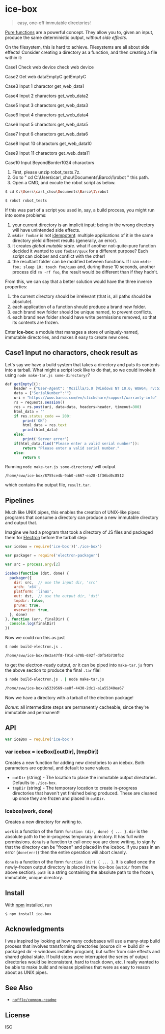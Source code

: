 # ice-box

> easy, one-off immutable directories!

[Pure functions](https://en.m.wikipedia.org/wiki/Pure_function) are a powerful concept. They allow you to, given an input,
produce the same deterministic output, *without side effects*.

On the filesystem, this is hard to achieve. Filesystems are all about side
effects! Consider creating a directory as a function, and then creating a file
within it:

Case1
Check web device
    check web device

Case2
Get web dataEmptyC
    getEmptyC

Case3
Input 1 charactor
    get_web_data1

Case4
Input 2 charactors
    get_web_data2

Case5
Input 3 charactors
    get_web_data3

Case6
Input 4 charactors
    get_web_data4

Case6
Input 5 charactors
    get_web_data5

Case7
Input 6 charactors
    get_web_data6

Case8
Input 10 charactors
    get_web_data10

Case9
Input 11 charactors
    get_web_data11

Case10
Input BeyondBorder1024 charactors

1. First, please unzip robot_tests.7z.
2. Go to " cd C:\Users\carl_chou\Documents\Barco\1\robot " this path.
3. Open a CMD, and excute the robot script as below.

```sh
$ cd C:\Users\carl_chou\Documents\Barco\1\robot

$ robot robot_tests
```

If this was part of a script you used in, say, a build process, you might run
into some problems:

1. your current directory is an implicit input; being in the wrong directory
   will have unintended side effects.
2. `mkdir foobar` is not
   [idempotent](https://en.wikipedia.org/wiki/Idempotence): multiple
   applications of it in the same directory yield different results (generally,
   an error).
3. it creates *global mutable state*. what if another not-quite-pure function
   decided it wanted to use `foobar/quux` for a different purpose? Each script
   can clobber and conflict with the other!
4. the resultant folder can be modified between functions. If I ran `mkdir foo;
   sleep 10; touch foo/quux` and, during those 10 seconds, another process did
   `rm -rf foo`, the result would be different than if they hadn't.

From this, we can say that a better solution would have the three inverse
properties:

1. the current directory should be irrelevant (that is, all paths should be
   absolute).
2. each application of a function should produce a brand new folder.
3. each brand new folder should be unique named, to prevent conflicts.
4. each brand new folder should have write permissions removed, so that its
   contents are frozen.

Enter **ice-box**: a module that manages a store of uniquely-named, immutable
directories, and makes it easy to create new ones.

## Case1 Input no charactors, check result as

Let's say we have a build system that takes a directory and puts its contents
into a tarball. What might a script look like to do that, so we could invoke it
using `node make-tar.js some-directory/`?

```js
def getEmptyC():
    header = {"User-Agent": 'Mozilla/5.0 (Windows NT 10.0; WOW64; rv:51.0) Gecko/20100101 Firefox/51.0'}
    data = {"SerialNumber":""}
    uri = "https://www.barco.com/en/clickshare/support/warranty-info"
    rs = requests.session()
    res = rs.post(uri, data=data, headers=header, timeout=300)
    html_data = ''
    if res.status_code == 200:
        print('OK')
        html_data = res.text
        print(html_data)
    else:
        print('Server error')
    if(html_data.find("Please enter a valid serial number")):
        return "Please enter a valid serial number."
    else:
        return 0 
```

Running `node make-tar.js some-directory/` will output

```
/home/sww/ice-box/8755ce4b-9ab0-c667-ea28-1f36bd0c8512
```

which contains the output file, `result.tar`.

## Pipelines

Much like UNIX pipes, this enables the creation of UNIX-like pipes: programs
that consume a directory can produce a new immutable directory and output that.

Imagine we had a program that took a directory of JS files and packaged them for
[Electron](http://electron.atom.io/) before the tarball step:

```js
var icebox = require('ice-box')('./ice-box')

var packager = require('electron-packager')

var src = process.argv[2]

icebox(function (dst, done) {
  packager({
    dir: src,  // use the input dir, 'src'
    arch: 'x64',
    platform: 'linux',
    out: dst,  // use the output dir, 'dst'
    tmpdir: false,
    prune: true,
    overwrite: true,
  }, done)
}, function (err, finalDir) {
  console.log(finalDir)
})
```

Now we could run this as just

```sh
$ node build-electron.js .

/home/sww/ice-box/8e3a47f8-f91d-a70b-692f-d0f54b730fb2
```

to get the electron-ready output, *or* it can be piped into `make-tar.js` from
the above section to produce the final `.tar` file!

```sh
$ node build-electron.js . | node make-tar.js

/home/sww/ice-box/a5339569-ae8f-4430-2dc1-a1a55340ea67
```

Now we have a directory with a tarball of the electron package!

*Bonus*: all intermediate steps are permanently cacheable, since they're
immutable and permanent!


## API

```js
var iceBox = require('ice-box')
```

### var icebox = iceBox([outDir], [tmpDir])

Creates a new function for adding new directories to an icebox. Both parameters
are optional, and default to sane values.

- `outDir` (string) - The location to place the immutable output directories.
  Defaults to `./ice-box`.
- `tmpDir` (string) - The temporary location to create in-progress directories
  that haven't yet finished being produced. These are cleaned up once they are
  frozen and placed in `outDir`.

### icebox(work, done)

Creates a new directory for writing to.

`work` is a function of the form `function (dir, done) { ... }`. `dir` is the
absolute path to the in-progress temporary directory. It has full write
permissions. `done` is a function to call once you are done writing, to signify
that the directory can be "frozen" and placed in the icebox. If you pass in an
error (`done(err)`) then the entire operation will abort cleanly.

`done` is a function of the form `function (dir) { ... }`. It is called once the
newly-frozen output directory is placed in the ice-box (`outDir` from the above
section). `path` is a string containing the absolute path to the frozen,
immutable, unique directory.


## Install

With [npm](https://npmjs.org/) installed, run

```
$ npm install ice-box
```

## Acknowledgments

I was inspired by looking at how many codebases will use a many-step build
process that involves transforming directories (source dir -> build dir ->
packaged dir -> windows installer program), but suffer from side effects and
shared global state. If build steps were interrupted the series of output
directories would be inconsistent, hard to track down, etc. I really wanted to
be able to make build and release pipelines that were as easy to reason about as
UNIX pipes.

## See Also

- [`noffle/common-readme`](https://github.com/noffle/common-readme)

## License

ISC
